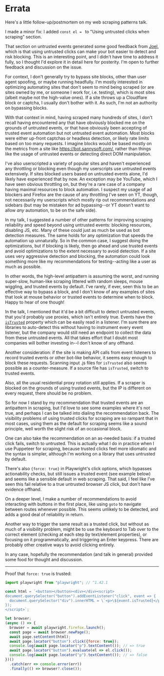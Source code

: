 # Errata

Here's a little follow-up/postmortem on my web scraping patterns talk.

I made a minor fix: I added `const el = ` to "Using untrusted clicks when scraping" section.

That section on untrusted events generated some good feedback from [Joel](https://www.browserconference.com/speakers/joel-griffith/), which is that using untrusted clicks can make your bot easier to detect and risk blocking. This is an interesting point, and I didn't have time to address it fully, so I thought I'd explore it in detail here for posterity. I'm open to further feedback and discussion on the issue.

For context, I don't generally try to bypass site blocks, other than user agent spoofing, or maybe running headfully. I'm mostly interested in optimizing automating sites that don't seem to mind being scraped (or are sites owned by me, or someone I work for, i.e. testing), which is most sites (albeit maybe not the high-value ones). If a site throws up a Cloudflare block or captcha, I usually don't bother with it. As such, I'm not an authority on bypassing blocks.

With that context in mind, having scraped many hundreds of sites, I don't recall having encountered any that have obviously blocked me on the grounds of untrusted events, or that have obviously been accepting of trusted event automation but not untrusted event automation. Most blocks were either up-front captchas or headless detection, or likely rate limits based on too many requests. I imagine blocks would be based mostly on the metrics from a site like https://bot.sannysoft.com/, rather than things like the usage of untrusted events or detecting direct DOM manipulation.

I've also userscripted a variety of popular sites and haven't experienced any throttling or blocking even though my userscripts use untrusted events extensively. If sites blocked users based on untrusted events alone, I'd likely have experienced that by now. An exception may be YouTube, which I have seen obvious throttling on, but they're a rare case of a company having maximal resources to block automation. I suspect my usage of ad blockers and Firefox are the cause of any throttling I've seen on YT, though, not necessarily my userscripts which mostly rip out recommendations and sidebars (but may be mistaken for ad bypassing--or YT doesn't want to allow _any_ automation, to be on the safe side).

In my talk, I suggested a number of other patterns for improving scraping reliability and speed beyond using untrusted events: blocking resources, disabling JS, etc. Many of these could just as much be used as bot detection measures. The same holds for any optimization that speeds the automation up unnaturally. So in the common case, I suggest doing the optimizations, but if blocking is likely, then go ahead and use trusted events and avoid optimizations to the extent necessary to avoid detection. If a site uses very aggressive detection and blocking, the automation could look something more like my recommendations for testing--acting like a user as much as possible.

In other words, the high-level antipattern is assuming the worst, and running super-slow, human-like scraping littered with random sleeps, mouse wiggling, and trusted events by default. I've rarely, if ever, seen this to be an effective way to bypass a block, and I don't know of any examples of sites that look at mouse behavior or trusted events to determine when to block. Happy to hear of one though!

In the talk, I mentioned that it'd be a bit difficult to detect untrusted events, that you'd probably use proxies, which isn't entirely true. Events have the [`isTrusted`](https://developer.mozilla.org/en-US/docs/Web/API/Event/isTrusted) property which can be easily read in a listener. I'm sure there are libraries to auto-detect this without having to instrument every event listener, but the company would still need an endpoint to collect the data from these untrusted events. All that takes effort that I doubt most companies will bother investing in--I don't know of any offhand.

Another consideration: if the site is making API calls from event listeners to record trusted events or other bot-like behavior, it seems easy enough to block these requests. Scanning input .js files for `isTrusted` also seems possible as a counter-measure. If a source file has `isTrusted`, switch to trusted events.

Also, all the usual residential proxy rotation still applies. If a scraper is blocked on the grounds of using trusted events, but the IP is different on every request, there should be no problem.

So for now I stand by my recommendation that trusted events are an antipattern in scraping, but I'd love to see some examples where it's not true, and perhaps I can be talked into dialing the recommendation back. The visibility problems of using trusted clicks for scraping are so rampant that in most cases, using them as the default for scraping seems like a sound principle, well worth the slight risk of an occasional block.

One can also take the recommendation on an as-needed basis: if a trusted click fails, switch to untrusted. This is actually what I do in practice when I use Puppeteer for scraping, because trusted clicks feel more idiomatic and the syntax is simpler, although I'm working on a library that uses untrusted by default.

There's also `{force: true}` in Playwright's click options, which bypasses actionability checks, but still issues a trusted event (see example below) and seems like a sensible default in web scraping. That said, I feel like I've seen this fail relative to a true untrusted browser JS click, but don't have evidence offhand.

On a deeper level, I make a number of recommendations to avoid interacting with buttons in the first place, like using `goto` to navigate between routes whenever possible. This seems unlikely to be detected, and adds a good deal of reliability in return.

Another way to trigger the same result as a trusted click, but without as much of a visibility problem, might be to use the keyboard to Tab over to the correct element (checking at each step by text/element properties), or focusing on it programmatically, and triggering an Enter keypress. There are probably other creative ways to avoid clicking entirely.

In any case, hopefully the recommendation (and talk in general) provided some food for thought and discussion.

---

Proof that `force: true` is trusted:

```js
import playwright from "playwright"; // ^1.42.1

const html = `<button></button><div></div><script>
document.querySelector("button").addEventListener("click", event => {
  document.querySelector("div").innerHTML = \`<p>\${event.isTrusted}</p>\`;
});
</script>`;

let browser;
(async () => {
  browser = await playwright.firefox.launch();
  const page = await browser.newPage();
  await page.setContent(html);
  await page.locator("button").click({force: true});
  console.log(await page.locator("p").textContent()); // => true
  await page.locator("button").evaluate(el => el.click());
  console.log(await page.locator("p").textContent()); // => false
})()
  .catch(err => console.error(err))
  .finally(() => browser?.close());
```
